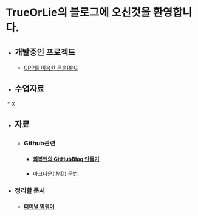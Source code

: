 # TrueOrLie의 블로그에 오신것을 환영합니다.

* ## 개발중인 프로젝트 
  * [CPP를 이용한 콘솔RPG](https://github.com/TrueOrLie/RPGGaming)
  
  
* ## 수업자료
  * X


* ## 자료
  * ### Github관련
    * #### [회복맨의 GitHubBlog 만들기](http://recoveryman.tistory.com/321?category=635733)
    * [마크다운(.MD) 문법](http://blog.hyeyoonjung.com/2017/05/30/how-to-use-markdown/)
   
* ### 정리할 문서
  * #### [터미널 명령어](https://www.mireene.com/webimg/linux_tip1.htm)

     
